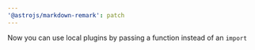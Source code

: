 ```yaml
---
'@astrojs/markdown-remark': patch
---
```


Now you can use local plugins by passing a function instead of an `import`
